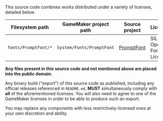 This source code combines works distributed under a variety of licenses, detailed below.

|Filesystem path|GameMaker project path|Source project|License|
|---------------|----------------------|--------------|-------|
|`fonts/PromptFont/*`|`System/Fonts/PromptFont`|[PromptFont](https://shinmera.github.io/promptfont/)|SIL Open Font Licence|

**Any files present in this source code and not mentioned above are placed into the public domain.**

Any binary build ("export") of this source code as published, including any official releases referenced in `README.md`,
**MUST** simultaneously comply with **all** of the aforementioned licenses.
You will also need to agree to one of the GameMaker licenses in order to be able to produce such an export.

You may replace any components with less restrictively-licensed ones at your own discretion and ability.

